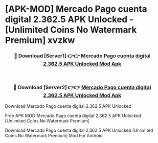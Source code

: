# [APK-MOD] Mercado Pago  cuenta digital 2.362.5 APK Unlocked - [Unlimited Coins No Watermark Premium] xvzkw



<div align="center">
<h3>🔴 Download [Server1] 👉👉 <a href="https://momento.my/?title=Mercado_Pago__cuenta_digital_2.362.5_APK_Unlocked">Mercado Pago  cuenta digital 2.362.5 APK Unlocked Mod Apk</a></h3><br>

<h3>🔴 Download [Server2] 👉👉 <a href="https://momento.my/?title=Mercado_Pago__cuenta_digital_2.362.5_APK_Unlocked">Mercado Pago  cuenta digital 2.362.5 APK Unlocked Mod Apk</a></h3>
</div>



Download Mercado Pago  cuenta digital 2.362.5 APK Unlocked 

Free APK MOD Mercado Pago  cuenta digital 2.362.5 APK Unlocked [Unlimited Coins No Watermark Premium]

Download Mercado Pago  cuenta digital 2.362.5 APK Unlocked [Unlimited Coins No Watermark Premium] Mod For Android
